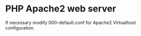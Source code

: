 # PHP Apache2 web server
If necessary modify 000-default.conf for Apache2 Virtualhost configuration.
